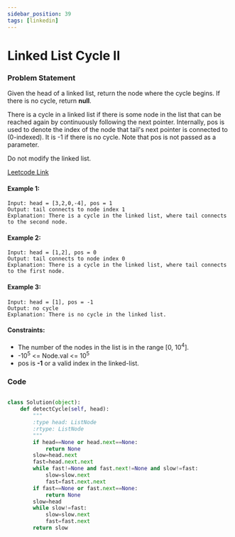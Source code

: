 ```yaml
---
sidebar_position: 39
tags: [linkedin]
---
```


# Linked List Cycle II

### Problem Statement

Given the head of a linked list, return the node where the cycle begins. If there is no cycle, return **null**.

There is a cycle in a linked list if there is some node in the list that can be reached again by continuously following the next pointer. Internally, pos is used to denote the index of the node that tail's next pointer is connected to (0-indexed). It is -1 if there is no cycle. Note that pos is not passed as a parameter.

Do not modify the linked list.

[Leetcode Link](https://leetcode.com/problems/linked-list-cycle-ii/)

#### Example 1:

```
Input: head = [3,2,0,-4], pos = 1
Output: tail connects to node index 1
Explanation: There is a cycle in the linked list, where tail connects to the second node.
```

#### Example 2:

```
Input: head = [1,2], pos = 0
Output: tail connects to node index 0
Explanation: There is a cycle in the linked list, where tail connects to the first node.
```

#### Example 3:

```
Input: head = [1], pos = -1
Output: no cycle
Explanation: There is no cycle in the linked list.
```

#### Constraints:

- The number of the nodes in the list is in the range [0, 10<sup>4</sup>].
- -10<sup>5</sup> <= Node.val <= 10<sup>5</sup>
- pos is **-1** or a valid index in the linked-list.

### Code

```python title="Python Code"

class Solution(object):
    def detectCycle(self, head):
        """
        :type head: ListNode
        :rtype: ListNode
        """
        if head==None or head.next==None:
            return None
        slow=head.next
        fast=head.next.next
        while fast!=None and fast.next!=None and slow!=fast:
            slow=slow.next
            fast=fast.next.next
        if fast==None or fast.next==None:
            return None
        slow=head
        while slow!=fast:
            slow=slow.next
            fast=fast.next
        return slow
```
